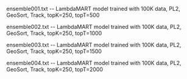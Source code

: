 ensemble001.txt -- LambdaMART model trained with 100K data, PL2, GeoSort, Track, topK=250, topT=500

ensemble002.txt -- LambdaMART model trained with 100K data, PL2, GeoSort, Track, topK=250, topT=1000

ensemble003.txt -- LambdaMART model trained with 100K data, PL2, GeoSort, Track, topK=250, topT=1500

ensemble004.txt -- LambdaMART model trained with 100K data, PL2, GeoSort, Track, topK=250, topT=2000

